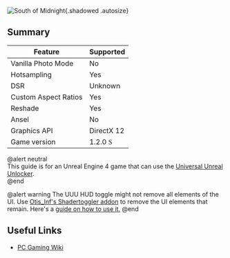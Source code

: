 ![South of Midnight](Images\SOM.png "Shot by IronGauntlet"){.shadowed .autosize}

## Summary

Feature | Supported
--|--
Vanilla Photo Mode | No
Hotsampling | Yes
DSR | Unknown
Custom Aspect Ratios | Yes
Reshade | Yes
Ansel | No
Graphics API | DirectX 12
Game version | 1.2.0 <font face="Stores"> S </font>

@alert neutral  
This guide is for an Unreal Engine 4 game that can use the [Universal Unreal Unlocker](https://framedsc.com/GeneralGuides/universal_ue4_consoleunlocker.htm).  
@end
 
@alert warning
The UUU HUD toggle might not remove all elements of the UI. Use [Otis_Inf's Shadertoggler addon](https://github.com/FransBouma/ShaderToggler) to remove the UI elements that remain. Here's a [guide on how to use it.](https://framedsc.com/ReshadeGuides/Addons/shader_toggler_repository.htm)
@end

## Useful Links

* [PC Gaming Wiki](https://pcgamingwiki.com/wiki/South_of_Midnight)